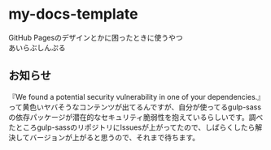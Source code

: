 # my-docs-template
GitHub Pagesのデザインとかに困ったときに使うやつ  
あいらぶしんぷる

## お知らせ
『We found a potential security vulnerability in one of your dependencies.』って黄色いヤバそうなコンテンツが出てるんですが、自分が使ってるgulp-sassの依存パッケージが潜在的なセキュリティ脆弱性を抱えているらしいです。調べたところgulp-sassのリポジトリにIssuesが上がってたので、しばらくしたら解決してバージョンが上がると思うので、それまで待ちます。
